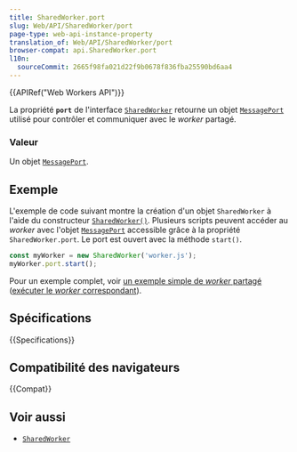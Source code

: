 ```yaml
---
title: SharedWorker.port
slug: Web/API/SharedWorker/port
page-type: web-api-instance-property
translation_of: Web/API/SharedWorker/port
browser-compat: api.SharedWorker.port
l10n:
  sourceCommit: 2665f98fa021d22f9b0678f836fba25590bd6aa4
---
```

{{APIRef("Web Workers API")}}

La propriété **`port`** de l'interface [`SharedWorker`](/fr/docs/Web/API/SharedWorker) retourne un objet [`MessagePort`](/fr/docs/Web/API/MessagePort) utilisé pour contrôler et communiquer avec le <i lang="en">worker</i> partagé.

### Valeur

Un objet [`MessagePort`](/fr/docs/Web/API/MessagePort).

## Exemple

L'exemple de code suivant montre la création d'un objet `SharedWorker` à l'aide du constructeur [`SharedWorker()`](/fr/docs/Web/API/SharedWorker/SharedWorker). Plusieurs scripts peuvent accéder au <i lang="en">worker</i> avec l'objet [`MessagePort`](/fr/docs/Web/API/MessagePort) accessible grâce à la propriété `SharedWorker.port`. Le port est ouvert avec la méthode `start()`.

```js
const myWorker = new SharedWorker('worker.js');
myWorker.port.start();
```

Pour un exemple complet, voir [un exemple simple de <i lang="en">worker</i> partagé](https://github.com/mdn/dom-examples/tree/master/web-workers/simple-shared-worker) ([exécuter le <i lang="en">worker</i> correspondant](https://mdn.github.io/dom-examples/web-workers/simple-shared-worker/)).

## Spécifications

{{Specifications}}

## Compatibilité des navigateurs

{{Compat}}

## Voir aussi

- [`SharedWorker`](/fr/docs/Web/API/SharedWorker)
